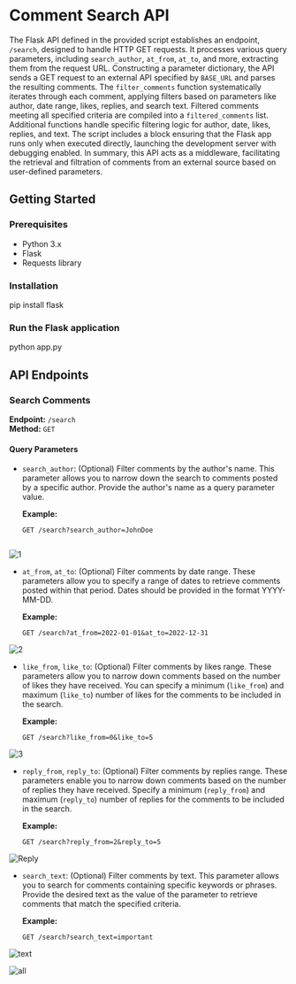 # Comment Search API


The Flask API defined in the provided script establishes an endpoint, `/search`, designed to handle HTTP GET requests. It processes various query parameters, including `search_author`, `at_from`, `at_to`, and more, extracting them from the request URL. Constructing a parameter dictionary, the API sends a GET request to an external API specified by `BASE_URL` and parses the resulting comments. The `filter_comments` function systematically iterates through each comment, applying filters based on parameters like author, date range, likes, replies, and search text. Filtered comments meeting all specified criteria are compiled into a `filtered_comments` list. Additional functions handle specific filtering logic for author, date, likes, replies, and text. The script includes a block ensuring that the Flask app runs only when executed directly, launching the development server with debugging enabled. In summary, this API acts as a middleware, facilitating the retrieval and filtration of comments from an external source based on user-defined parameters.



## Getting Started

### Prerequisites

- Python 3.x
- Flask
- Requests library

### Installation

pip install flask

### Run the Flask application
python app.py

## API Endpoints

### Search Comments

**Endpoint:** `/search`  
**Method:** `GET`


#### Query Parameters

- `search_author`: (Optional) Filter comments by the author's name. This parameter allows you to narrow down the search to comments posted by a specific author. Provide the author's name as a query parameter value.

  **Example:**
  ```http
  GET /search?search_author=JohnDoe


![1](https://github.com/Jatinsharma-21/FlashCommentFetchApi/assets/96420426/29e4d49d-b4e5-43c9-a4c8-5e4a1b6e6257)

- `at_from`, `at_to`: (Optional) Filter comments by date range. These parameters allow you to specify a range of dates to retrieve comments posted within that period. Dates should be provided in the format YYYY-MM-DD.

  **Example:**
  ```http
  GET /search?at_from=2022-01-01&at_to=2022-12-31

![2](https://github.com/Jatinsharma-21/FlashCommentFetchApi/assets/96420426/1ca7fd05-5907-4689-b03a-01f9c30083d3)


- `like_from`, `like_to`: (Optional) Filter comments by likes range. These parameters allow you to narrow down comments based on the number of likes they have received. You can specify a minimum (`like_from`) and maximum (`like_to`) number of likes for the comments to be included in the search.

  **Example:**
  ```http
  GET /search?like_from=0&like_to=5

![3](https://github.com/Jatinsharma-21/FlashCommentFetchApi/assets/96420426/b19b10f0-5d0a-4669-806e-7244bd802612)

- `reply_from`, `reply_to`: (Optional) Filter comments by replies range. These parameters enable you to narrow down comments based on the number of replies they have received. Specify a minimum (`reply_from`) and maximum (`reply_to`) number of replies for the comments to be included in the search.

  **Example:**
  ```http
  GET /search?reply_from=2&reply_to=5

![Reply](https://github.com/Jatinsharma-21/FlashCommentFetchApi/assets/96420426/4849859f-c978-450a-8c09-c23924f20fdf)


- `search_text`: (Optional) Filter comments by text. This parameter allows you to search for comments containing specific keywords or phrases. Provide the desired text as the value of the parameter to retrieve comments that match the specified criteria.

  **Example:**
  ```http
  GET /search?search_text=important

![text](https://github.com/Jatinsharma-21/FlashCommentFetchApi/assets/96420426/11c5d03d-b512-448e-8741-7ecd7f109ba2)

![all](https://github.com/Jatinsharma-21/FlashCommentFetchApi/assets/96420426/088c0ff7-fd4f-4393-9d9c-d59372be95ff)





